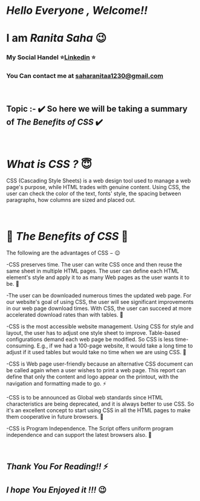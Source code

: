 # ***Hello Everyone , Welcome!!*** 

<brr>

# **I am ***Ranita Saha***** :wink:
### My Social Handel :star:[Linkedin](https://www.linkedin.com/in/saharanitaa1230dreamer/) :star:
### You Can contact me at saharanitaa1230@gmail.com

<br>

## Topic :- :heavy_check_mark: So here we will be taking a summary of ***The Benefits of CSS*** :heavy_check_mark:
<br>

#  ***What is CSS ?*** :innocent:
 
 CSS (Cascading Style Sheets) is a web design tool used to manage a web page's purpose, while HTML trades with genuine content.
 Using CSS, the user can check the color of the text, fonts' style, the spacing between paragraphs, how columns are sized and placed out.
 
<br>

# :rainbow: ***The Benefits of CSS*** :rainbow:

  The following are the advantages of CSS − :wink:
  
  -CSS preserves time. The user can write CSS once and then reuse the same sheet in multiple HTML pages. The user can define each HTML element's style and apply it to as many Web pages as the user wants it to be. :gun:
  
  -The user can be downloaded numerous times the updated web page. For our website's goal of using CSS, the user will see significant improvements in our web page download times. With CSS, the user can succeed at more accelerated download rates than with tables. :feet:
  
 -CSS is the most accessible website management. Using CSS for style and layout, the user has to adjust one style sheet to improve. Table-based configurations demand each web page be modified. So CSS is less time-consuming. E.g., if we had a 100-page website, it would take a long time to adjust if it used tables but would take no time when we are using CSS. :bell:
 
-CSS is Web page user-friendly because an alternative CSS document can be called again when a user wishes to print a web page. This report can define that only the content and logo appear on the printout, with the navigation and formatting made to go. :zap:

-CSS is to be announced as Global web standards since HTML characteristics are being deprecated, and it is always better to use CSS. So it's an excellent concept to start using CSS in all the HTML pages to make them cooperative in future browsers.  :key:

-CSS is Program Independence. The Script offers uniform program independence and can support the latest browsers also.  :wind_chime:



<br>


## ***Thank You For Reading!!*** :zap:
## ***I hope You Enjoyed it !!!*** :wink:
